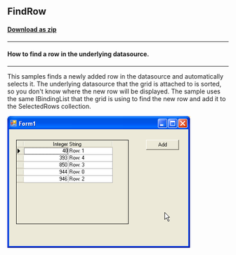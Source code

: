 ## FindRow
#### [Download as zip](https://grapecity.github.io/DownGit/#/home?url=https://github.com/GrapeCity/ComponentOne-WinForms-Samples/tree/master/NetFramework\TrueDBGrid\VB\FindRow)
____
#### How to find a row in the underlying datasource.
____
This samples finds a newly added row in the datasource and automatically selects it.
The underlying datasource that the grid is attached to is sorted, so you don't know where the new row will be displayed.
The sample uses the same IBindingList that the grid is using to find the new row and add it to the SelectedRows collection.

![screenshot](screenshot.png)
